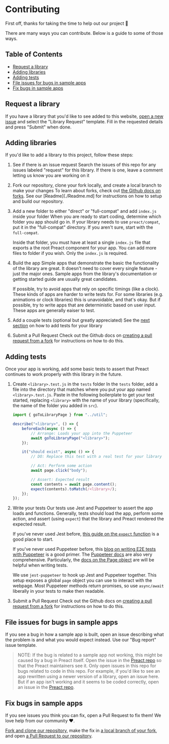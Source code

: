 # Contributing

First off, thanks for taking the time to help out our project 🎉

There are many ways you can contribute. Below is a guide to some of those ways.

## Table of Contents

* [Request a library](#request-a-library)
* [Adding libraries](#adding-libraries)
* [Adding tests](#adding-tests)
* [File issues for bugs in sample apps](#file-issues-for-bugs-in-sample-apps)
* [Fix bugs in sample apps](#fix-bugs-in-sample-apps)

## Request a library

If you have a library that you'd like to see added to this website, [open a new issue]() and select the "Library Request" template. Fill in the requested details and press "Submit" when done.

## Adding libraries

If you'd like to add a library to this project, follow these steps:

1. See if there is an issue request
	Search the issues of this repo for any issues labeled "request" for this library. If there is one, leave a comment letting us know you are working on it

1. Fork our repository, clone your fork locally, and create a local branch to make your changes
	To learn about forks, check out [the Github docs on forks](https://help.github.com/en/articles/fork-a-repo). See our [Readme](./Readme.md] for instructions on how to setup and build our repository.

1. Add a new folder to either "direct" or "full-compat" and add `index.js` inside your folder
	When you are ready to start coding, determine which folder you app should go in. If your library needs to use `preact/compat`, put it in the "full-compat" directory. If you aren't sure, start with the `full-compat`.

	Inside that folder, you must have at least a single `index.js` file that exports a the root Preact component for your app. You can add more files to folder if you wish. Only the `index.js` is required.

1. Build the app
	Simple apps that demonstrate the basic the functionality of the library are great. It doesn't need to cover every single feature - just the major ones. Sample apps from the library's documentation or getting started guide are usually great candidates.

	If possible, try to avoid apps that rely on specific timings (like a clock). These kinds of apps are harder to write tests for. For some libraries (e.g. animations or clock libraries) this is unavoidable, and that's okay. But if possible, try to write apps that are deterministic based on user input. These apps are generally eaiser to test.

1. Add a couple tests (optional but greatly appreciated)
	See the [next section](#adding-tests) on how to add tests for your library

1. Submit a Pull Request
	Check out the Github docs on [creating a pull request from a fork](https://help.github.com/en/articles/creating-a-pull-request-from-a-fork) for instructions on how to do this.

## Adding tests

Once your app is working, add some basic tests to assert that Preact continues to work properly with this library in the future.

1. Create `<library>.test.js` in the `tests` folder
	In the `tests` folder, add a file into the directory that matches where you put your app named `<library>.test.js`. Paste in the following boilerplate to get your test started, replacing `<library>` with the name of your library (specifically, the name of the folder you added in `src`).

	```js
	import { goToLibraryPage } from "../util";

	describe("<library>", () => {
		beforeEach(async () => {
			// Arrange: Loads your app into the Puppeteer
			await goToLibraryPage("<library>");
		});

		it("should exist", async () => {
			// DO: Replace this test with a real test for your library

			// Act: Perform some action
			await page.click("body");

			// Assert: Expected result
			const contents = await page.content();
			expect(contents).toMatch(/<library>/);
		});
	});
	```

1. Write your tests
	Our tests use Jest and Puppeteer to assert the app loads and functions. Generally, tests should load the app, perform some action, and assert (using `expect`) that the library and Preact rendered the expected result.

	If you've never used Jest before, [this guide on the `expect` function](https://jestjs.io/docs/en/using-matchers) is a good place to start.

	If you've never used Puppeteer before, this [blog on writing E2E tests with Puppeteer](https://ropig.com/blog/end-end-tests-dont-suck-puppeteer/) is a good primer. The [Puppeteer docs](https://pptr.dev/) are also very comprehensive. Particularly, the [docs on the Page object](https://pptr.dev/#?show=api-class-page) are will be helpful when writing tests.

	We use `jest-puppeteer` to hook up Jest and Puppeteer together. This setup exposes a global `page` object you can use to interact with the webpage. Most Puppeteer methods return promises, so use `async/await` liberally in your tests to make then readable.
	
1. Submit a Pull Request
	Check out the Github docs on [creating a pull request from a fork](https://help.github.com/en/articles/creating-a-pull-request-from-a-fork) for instructions on how to do this.

## File issues for bugs in sample apps

If you see a bug in how a sample app is built, open an issue describing what the problem is and what you would expect instead. Use our "Bug report" issue template.

> NOTE: If the bug is related to a sample app not working, this might be caused by a bug in Preact itself. Open the issue in the [Preact repo][] so that the Preact maintainers see it. Only open issues in this repo for bugs related to code in this repo. For example, if you'd like to see an app rewritten using a newer version of a library, open an issue here. But if an app isn't working and it seems to be coded correctly, open an issue in the [Preact repo][].

## Fix bugs in sample apps

If you see issues you think you can fix, open a Pull Request to fix them! We love help from our community ♥.

[Fork and clone our repository](https://help.github.com/en/articles/fork-a-repo), make the fix in [a local branch of your fork](https://help.github.com/en/articles/creating-and-deleting-branches-within-your-repository), and open [a Pull Request to our repository][creating a pull request from a fork].


[Preact repo]: https://github.com/preactjs/preact
[creating a pull request from a fork]: https://help.github.com/en/articles/creating-a-pull-request-from-a-fork
